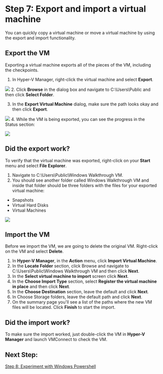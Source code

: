 # Step 7: Export and import a virtual machine

You can quickly copy a virtual machine or move a virtual machine by using the export and import functionality.

## Export the VM

Exporting a virtual machine exports all of the pieces of the VM, including the checkpoints.

1. In Hyper-V Manager, right-click the virtual machine and select **Export**.

  ![](media/select_export1.png)
2. Click **Browse** in the dialog box and navigate to  C:\Users\Public and then click **Select Folder**.

3. In the **Export Virtual Machine** dialog, make sure the path looks okay and then click **Export**.

  ![](media/click_export.png)
4. While the VM is being exported, you can see the progress in the Status section:

  ![](media/export_progress.png)

## Did the export work?

To verify that the virtual machine was exported, right-click on your **Start** menu and select **File Explorer**.
1. Navigate to C:\Users\Public\Windows Walkthrough VM.
2. You should see another folder called Windows Walkthrough VM and inside that folder should be three folders with the files for your exported virtual machine:
 - Snapshots
 - Virtual Hard Disks
 - Virtual Machines

  ![](media/export_confirm.png)

## Import the VM

Before we import the VM, we are going to delete the original VM. Right-click on the VM and select **Delete**.
1. In **Hyper-V Manager**, in the **Action** menu, click **Import Virtual Machine**.
2. In the **Locate Folder** section, click Browse and navigate to C:\Users\Public\Windows Walkthrough VM  and then click **Next**.
3. In the **Select virtual machine to import** screen click **Next**.
4. In the **Choose Import Type** section, select **Register the virtual machine in place** and then click **Next**.
6. In the **Choose Destination** section, leave the default and click **Next**.
7. In Choose Storage folders, leave the default path and click **Next**.
8. On the summary page you'll see a list of the paths where the new VM files will be located. Click **Finish** to start the import.


## Did the import work?

To make sure the import worked, just double-click the VM in **Hyper-V Manager** and launch VMConnect to check the VM.

## Next Step:

[Step 8: Experiment with Windows Powershell](walkthrough_powershell.md)



<!--HONumber=Jan16_HO2-->
